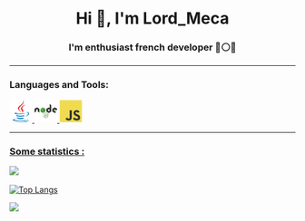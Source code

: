<h1 align="center">Hi 👋, I'm Lord_Meca</h1>
<h3 align="center">I'm enthusiast french developer 🔵⚪🔴</h3>

<hr>

<h3 align="left">Languages and Tools:</h3>

<p align="left"> <a href="https://www.java.com" target="_blank" rel="noreferrer"> <img src="https://raw.githubusercontent.com/devicons/devicon/master/icons/java/java-original.svg" alt="java" width="40" height="40"/> </a> <a href="https://nodejs.org" target="_blank" rel="noreferrer"> <img src="https://raw.githubusercontent.com/devicons/devicon/master/icons/nodejs/nodejs-original-wordmark.svg" alt="nodejs" width="40" height="40"/> </a> <a href="https://developer.mozilla.org/en-US/docs/Web/JavaScript" target="_blank" rel="noreferrer"> <img src="https://raw.githubusercontent.com/devicons/devicon/master/icons/javascript/javascript-original.svg" alt="javascript" width="40" height="40"/>
<br/>
<hr>

<h3 align="left">Some statistics :</h3>

<picture align="flex">
  <source
    srcset="https://github-readme-stats.vercel.app/api?username=Lord-Meca&show_icons=true&theme=transparent"
    media="(prefers-color-scheme: dark)"
  />
  <source
    srcset="https://github-readme-stats.vercel.app/api?username=Lord-Meca&show_icons=true"
    media="(prefers-color-scheme: light), (prefers-color-scheme: no-preference)"
  />
  <img src="https://github-readme-stats.vercel.app/api?username=anuraghazra&show_icons=true" />

  [![Top Langs](https://github-readme-stats.vercel.app/api/top-langs/?username=Lord-Meca&theme=transparent)](https://github.com/anuraghazra/github-readme-stats)
</picture>



<img src="https://raw.githubusercontent.com/ItsAlexousd/ItsAlexousd/main/grid-snake.svg"/>




